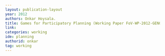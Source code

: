 ```yaml
---
layout: publication-layout
year: 2012
authors: Onkar Hoysala.
title: Games for Participatory Planning (Working Paper FoV-WP-2012-GEN05<span style="margin-left:0.5px;">)</span>(2012<span style="margin-left:0.5px;">)</span>
link:
categories: working
ide: planning
authorid: onkar
tag: working
---
```

